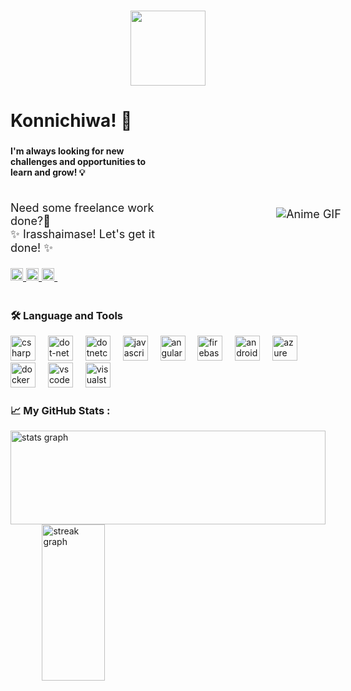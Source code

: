 ###
<!-- <div style="display: flex; align-items: center;">
  <img height="150" src="https://lanyard.kyrie25.me/api/571999700585283588?waveColor=8B8BFA&waveSpotifyColor=B48EF7&gradient=7E37F9-B48EF7-E568C4&imgStyle=square&animated=:true"  /><img height="120" src="https://camo.githubusercontent.com/62da68eb62b1e5f175f7d1f0191dd89a653d7908feb22d37d4a0ab07365d6791/68747470733a2f2f6d656469612e67697068792e636f6d2f6d656469612f4d3967624264396e6244724f5475314d71782f67697068792e676966" /> 
</div> -->
<div align="center">
<img  height="120" src="https://external-content.duckduckgo.com/iu/?u=https%3A%2F%2Fimage.myanimelist.net%2Fui%2FOK6W_koKDTOqqqLDbIoPAhu283W6wtDKEzbI53W41bQ&f=1&nofb=1&ipt=a86e3ea05aa45c8b858b12bb5986704a97b4d5e0d31d0da74efe6eaf22d24b45&ipo=images"/>
<h1 align="left">
Konnichiwa! 👋
</h1>
</div>

###

<h4 align="left" style="width:50%">I'm always looking for new challenges and opportunities to learn and grow! 💡</h4>

<div style="display: flex; align-items: center;">
    <p align="left" style="font-size: 18px; width:50%;">
        Need some freelance work done?💼
        <br>
        ✨ Irasshaimase! Let's get it done! ✨<br>
        <br>
        <a href="zenitsu5426@gmail.com" target="_blank">
            <img src="https://img.shields.io/static/v1?message=GMAIL&logo=gmail&label=&color=D14836&logoColor=white&labelColor=&style=for-the-badge" height="20" alt="gmail logo"  />
        </a>
        <a href="https://www.linkedin.com/in/hafiz-waqar-khan/" target="_blank">
            <img src="https://img.shields.io/static/v1?message=LinkedIn&logo=linkedin&label=&color=0077B5&logoColor=white&labelColor=&style=for-the-badge" height="20" alt="linkedin logo"  />
        </a>
        <a href="https://discord.com/users/571999700585283588" target="_blank">
             <img src="https://img.shields.io/static/v1?message=Discord&logo=discord&label=&color=7289DA&logoColor=white&labelColor=&style=for-the-badge" height="20" alt="discord logo"  />
        </a>
    <img src="https://media.giphy.com/media/wPyMMQ1NWpmfe/giphy.gif" alt="Anime GIF" style="transform: translate(350px,-100px) !important; max-width:50%">
    </p>
    <div align="right" style="margin-top: -150px; width:50%;">
    </div>
</div>

<h3 align="left">🛠 Language and Tools</h3>

<div align="left">
  <img src="https://cdn.jsdelivr.net/gh/devicons/devicon/icons/csharp/csharp-original.svg" height="40" alt="csharp logo"  />
  <img width="12" />
  <img src="https://cdn.jsdelivr.net/gh/devicons/devicon/icons/dot-net/dot-net-plain-wordmark.svg" height="40" alt="dot-net logo"  />
  <img width="12" />
  <img src="https://cdn.jsdelivr.net/gh/devicons/devicon/icons/dotnetcore/dotnetcore-original.svg" height="40" alt="dotnetcore logo"  />
  <img width="12" />
  <img src="https://cdn.jsdelivr.net/gh/devicons/devicon/icons/javascript/javascript-plain.svg" height="40" alt="javascript logo"  />
  <img width="12" />
  <img src="https://cdn.jsdelivr.net/gh/devicons/devicon/icons/angularjs/angularjs-plain.svg" height="40" alt="angularjs logo"  />
  <img width="12" />
  <img src="https://cdn.jsdelivr.net/gh/devicons/devicon/icons/firebase/firebase-plain-wordmark.svg" height="40" alt="firebase logo"  />
  <img width="12" />
  <img src="https://cdn.jsdelivr.net/gh/devicons/devicon/icons/android/android-original.svg" height="40" alt="android logo"  />
  <img width="12" />
  <img src="https://cdn.jsdelivr.net/gh/devicons/devicon/icons/azure/azure-original.svg" height="40" alt="azure logo"  />
  <img width="12" />
  <img src="https://cdn.jsdelivr.net/gh/devicons/devicon/icons/docker/docker-plain-wordmark.svg" height="40" alt="docker logo"  />
  <img width="12" />
  <img src="https://cdn.jsdelivr.net/gh/devicons/devicon/icons/vscode/vscode-original.svg" height="40" alt="vscode logo"  />
  <img width="12" />
  <img src="https://cdn.jsdelivr.net/gh/devicons/devicon/icons/visualstudio/visualstudio-plain.svg" height="40" alt="visualstudio logo"  />
</div>

<h3 align="left">📈 My GitHub Stats :</h3>

<div style="display: flex; justify-content: space-between; align-items: center;" >
<img  src="https://github-readme-stats.vercel.app/api?username=HWaqarKhan&hide_title=false&hide_rank=false&show_icons=true&include_all_commits=true&count_private=true&disable_animations=false&theme=dracula&locale=en&hide_border=false" height="150" width="100%" alt="stats graph" style="margin:auto;" />
</div>

<div style="display: flex; align-items: center; max-width:80%; margin:auto;">
  
  <img src="https://streak-stats.demolab.com?user=HWaqarKhan&locale=en&mode=daily&theme=dracula&hide_border=false&border_radius=5" height="250" width="50%" alt="streak graph"  />
  <img src="https://github-readme-stats.vercel.app/api/top-langs?username=HWaqarKhan&locale=en&hide_title=false&layout=compact&card_width=320&langs_count=5&theme=dracula&hide_border=false" height="150" width="50%" alt="languages graph"  style="margin:auto;/>
</div>













